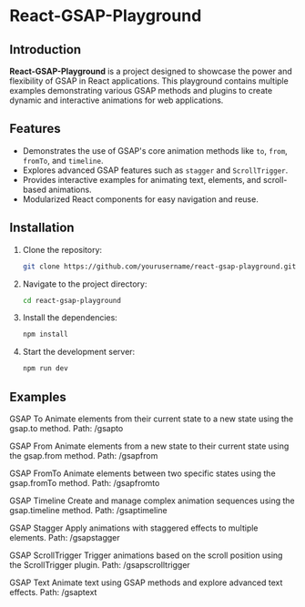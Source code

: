 # React-GSAP-Playground

## Introduction
**React-GSAP-Playground** is a project designed to showcase the power and flexibility of GSAP in React applications. This playground contains multiple examples demonstrating various GSAP methods and plugins to create dynamic and interactive animations for web applications.

## Features
- Demonstrates the use of GSAP's core animation methods like `to`, `from`, `fromTo`, and `timeline`.
- Explores advanced GSAP features such as `stagger` and `ScrollTrigger`.
- Provides interactive examples for animating text, elements, and scroll-based animations.
- Modularized React components for easy navigation and reuse.

## Installation

1. Clone the repository:
   ```bash
   git clone https://github.com/yourusername/react-gsap-playground.git
   ```

2. Navigate to the project directory:
   ```bash
   cd react-gsap-playground
   ```

3. Install the dependencies:
   ```bash
   npm install
   ```

4. Start the development server:
   ```bash
   npm run dev
   ```

 ## Examples

GSAP To
Animate elements from their current state to a new state using the gsap.to method.
Path: /gsapto


GSAP From
Animate elements from a new state to their current state using the gsap.from method.
Path: /gsapfrom


GSAP FromTo
Animate elements between two specific states using the gsap.fromTo method.
Path: /gsapfromto


GSAP Timeline
Create and manage complex animation sequences using the gsap.timeline method.
Path: /gsaptimeline


GSAP Stagger
Apply animations with staggered effects to multiple elements.
Path: /gsapstagger


GSAP ScrollTrigger
Trigger animations based on the scroll position using the ScrollTrigger plugin.
Path: /gsapscrolltrigger

GSAP Text
Animate text using GSAP methods and explore advanced text effects.
Path: /gsaptext
